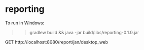 # reporting
To run in Windows:
>> gradlew build && java -jar build/libs/reporting-0.1.0.jar

GET http://localhost:8080/report/jan/desktop_web
